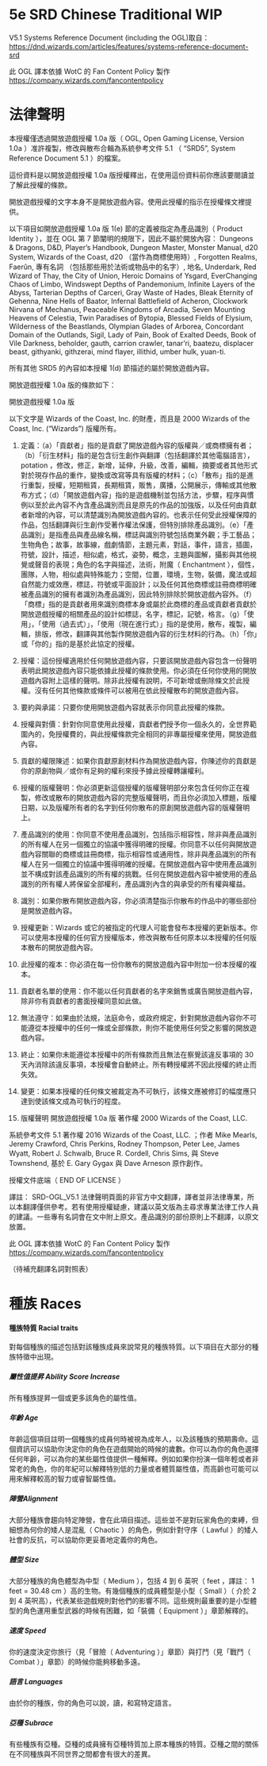 # 5e SRD Chinese Traditional WIP

V5.1 Systems Reference Document (including the OGL)取自：
https://dnd.wizards.com/articles/features/systems-reference-document-srd

此 OGL 譯本依據 WotC 的 Fan Content Policy 製作
https://company.wizards.com/fancontentpolicy

# 法律聲明

本授權僅透過開放遊戲授權 1.0a 版（ OGL, Open Gaming License, Version 1.0a ）准許複製，修改與散布合輯為系統參考文件 5.1 （ “SRD5”, System Reference Document 5.1 ）的檔案。

這份資料是以開放遊戲授權 1.0a 版授權釋出，在使用這份資料前你應該要閱讀並了解此授權的條款。

開放遊戲授權的文字本身不是開放遊戲內容。使用此授權的指示在授權條文裡提供。

以下項目如開放遊戲授權 1.0a 版 1(e) 節的定義被指定為產品識別（ Product Identity ），並在 OGL 第 7 節闡明的規限下，因此不屬於開放內容： Dungeons & Dragons, D&D, Player’s Handbook, Dungeon Master, Monster Manual, d20 System, Wizards of the Coast, d20 （當作為商標使用時）,  Forgotten Realms, Faerûn, 專有名詞 （包括那些用於法術或物品中的名字）, 地名, Underdark, Red Wizard of Thay, the City of Union, Heroic Domains of Ysgard, EverChanging Chaos of Limbo, Windswept Depths of Pandemonium, Infinite Layers of the Abyss, Tarterian Depths of Carceri, Gray Waste of Hades, Bleak Eternity of Gehenna, Nine Hells of Baator, Infernal Battlefield of Acheron, Clockwork Nirvana of Mechanus, Peaceable Kingdoms of Arcadia, Seven Mounting Heavens of Celestia, Twin Paradises of Bytopia, Blessed Fields of Elysium, Wilderness of the Beastlands, Olympian Glades of Arborea, Concordant Domain of the Outlands, Sigil, Lady of Pain, Book of Exalted Deeds, Book of Vile Darkness, beholder, gauth, carrion crawler, tanar’ri, baatezu, displacer beast, githyanki, githzerai, mind flayer, illithid, umber hulk, yuan-ti.

所有其他 SRD5 的內容如本授權 1(d) 節描述的屬於開放遊戲內容。

開放遊戲授權 1.0a 版的條款如下：

開放遊戲授權 1.0a 版

以下文字是 Wizards of the Coast, Inc. 的財產，而且是 2000  Wizards of the Coast, Inc. (“Wizards”) 版權所有。

1. 定義：（a）「貢獻者」指的是貢獻了開放遊戲內容的版權與／或商標擁有者；（b）「衍生材料」指的是包含衍生創作與翻譯（包括翻譯於其他電腦語言）， potation ，修改，修正，新增，延伸，升級，改善，編輯，摘要或者其他形式對於現存作品的重作，變換或改寫等具有版權的材料；（c）「散布」指的是進行重製，授權，短期租賃，長期租賃，販售，廣播，公開展示，傳輸或其他散布方式；（d）「開放遊戲內容」指的是遊戲機制並包括方法，步驟，程序與慣例以至於此內容不內含產品識別而且是原先的作品的加強版，以及任何由貢獻者新增的內容，可以清楚識別為開放遊戲內容的。也表示任何受此授權保障的作品，包括翻譯與衍生創作受著作權法保護，但特別排除產品識別。（e）「產品識別」是指產品與產品線名稱，標誌與識別符號包括商業外觀；手工藝品；生物角色；故事，故事線，戲劇情節，主題元素，對話，事件，語言，插圖，符號，設計，描述，相似處，格式，姿勢，概念，主題與圖解，攝影與其他視覺或聲音的表現；角色的名字與描述，法術，附魔（ Enchantment ），個性，團隊，人物，相似處與特殊能力；空間，位置，環境，生物，裝備，魔法或超自然能力或效應，標誌，符號或平面設計；以及任何其他商標或註冊商標明確被產品識別的擁有者識別為產品識別，因此特別排除於開放遊戲內容外。（f）「商標」指的是貢獻者用來識別商標本身或屬於此商標的產品或貢獻者貢獻於開放遊戲授權的相關產品的設計如標誌，名字，標記，記號，格言。（g）「使用」，「使用（過去式）」，「使用（現在進行式）」指的是使用，散布，複製，編輯，排版，修改，翻譯與其他製作開放遊戲內容的衍生材料的行為。（h）「你」或「你的」指的是基於此協定的授權。

2. 授權：這份授權適用於任何開放遊戲內容，只要該開放遊戲內容包含一份聲明表明此開放遊戲內容只能依據此授權的條款使用。你必須在任何你使用的開放遊戲內容附上這樣的聲明。除非此授權有說明，不可新增或刪除條文於此授權。沒有任何其他條款或條件可以被用在依此授權散布的開放遊戲內容。

3. 要約與承諾：只要你使用開放遊戲內容就表示你同意此授權的條款。

4. 授權與對價：針對你同意使用此授權，貢獻者們授予你一個永久的，全世界範圍內的，免授權費的，與此授權條款完全相同的非專屬授權來使用，開放遊戲內容。

5. 貢獻的權限陳述：如果你貢獻原創材料作為開放遊戲內容，你陳述你的貢獻是你的原創物與／或你有足夠的權利來授予據此授權轉讓權利。

6. 授權的版權聲明：你必須更新這個授權的版權聲明部分來包含任何你正在複製，修改或散布的開放遊戲內容的完整版權聲明，而且你必須加入標題，版權日期，以及版權所有者的名字到任何你散布的原創開放遊戲內容的版權聲明上。

7. 產品識別的使用：你同意不使用產品識別，包括指示相容性，除非與產品識別的所有權人在另一個獨立的協議中獲得明確的授權。你同意不以任何與開放遊戲內容關聯的商標或註冊商標，指示相容性或通用性，除非與產品識別的所有權人在另一個獨立的協議中獲得明確的授權。在開放遊戲內容中使用產品識別並不構成對該產品識別的所有權的挑戰。任何在開放遊戲內容中被使用的產品識別的所有權人將保留全部權利，產品識別內含的與承受的所有權與權益。

8. 識別：如果你散布開放遊戲內容，你必須清楚指示你散布的作品中的哪些部份是開放遊戲內容。

9. 授權更新：Wizards 或它的被指定的代理人可能會發布本授權的更新版本。你可以使用本授權的任何官方授權版本，修改與散布任何原本以本授權的任何版本散布的開放遊戲內容。

10. 此授權的複本：你必須在每一份你散布的開放遊戲內容中附加一份本授權的複本。

11. 貢獻者名單的使用：你不能以任何貢獻者的名字來銷售或廣告開放遊戲內容，除非你有貢獻者的書面授權同意如此做。

12. 無法遵守：如果由於法規，法庭命令，或政府規定，針對開放遊戲內容你不可能遵從本授權中的任何一條或全部條款，則你不能使用任何受之影響的開放遊戲內容。

13. 終止：如果你未能遵從本授權中的所有條款而且無法在察覺該違反事項的 30 天內消除該違反事項，本授權會自動終止。所有轉授權將不因此授權的終止而失效。

14. 變更：如果本授權的任何條文被裁定為不可執行，該條文應被修訂的幅度應只達到使該條文成為可執行的程度。

15. 版權聲明
開放遊戲授權 1.0a 版 著作權 2000 Wizards of the Coast, LLC.

系統參考文件 5.1  著作權 2016 Wizards of the Coast, LLC. ；作者 Mike Mearls, Jeremy Crawford, Chris Perkins, Rodney Thompson, Peter Lee, James Wyatt, Robert J. Schwalb, Bruce R. Cordell, Chris Sims, 與 Steve Townshend, 基於 E. Gary Gygax 與 Dave Arneson 原作創作。

授權文件底端（ END OF LICENSE ）


譯註：
SRD-OGL_V5.1 法律聲明頁面的非官方中文翻譯，譯者並非法律專業，所以本翻譯僅供參考。若有使用授權疑慮，建議以英文版為主尋求專業法律工作人員的建議。一些專有名詞會在文中附上原文。產品識別的部份原則上不翻譯，以原文放置。

此 OGL 譯本依據 WotC 的 Fan Content Policy 製作
https://company.wizards.com/fancontentpolicy


（待補充翻譯名詞對照表）



# 種族 Races

#### 種族特質 Racial traits

對每個種族的描述包括對該種族成員來說常見的種族特質。以下項目在大部分的種族特徵中出現。

##### 屬性值提昇 Ability Score Increase
所有種族提昇一個或更多該角色的屬性值。

##### 年齡 Age

年齡這個項目註明一個種族的成員何時被視為成年人，以及該種族的預期壽命。這個資訊可以協助你決定你的角色在遊戲開始的時候的歲數。你可以為你的角色選擇任何年齡，可以為你的某些屬性值提供一種解釋。例如如果你扮演一個年輕或者非常老的角色，你的年紀可以解釋特別低的力量或者體質屬性值，而高齡也可能可以用來解釋較高的智力或睿智屬性值。

##### 陣營Alignment

大部分種族會趨向特定陣營，會在此項目描述。這些並不是對玩家角色的束縛，但細想為何你的矮人是混亂（ Chaotic ）的角色，例如針對守序（ Lawful ）的矮人社會的反抗，可以協助你更妥善地定義你的角色。

##### 體型 Size

大部分種族的角色體型為中型（ Medium ），包括 4 到 6 英呎（ feet ，譯註： 1 feet = 30.48 cm ）高的生物。有幾個種族的成員體型是小型（ Small ）（ 介於 2 到 4 英呎高），代表某些遊戲規則對他們的影響不同。這些規則最重要的是小型體型的角色運用重型武器的時候有困難，如「裝備（ Equipment ）」章節解釋的。

##### 速度 Speed

你的速度決定你旅行（見「冒險（ Adventuring ）」章節）與打鬥（見「戰鬥（ Combat ）」章節）的時候你能夠移動多遠。

##### 語言 Languages

由於你的種族，你的角色可以說，讀，和寫特定語言。

##### 亞種 Subrace

有些種族有亞種。亞種的成員擁有亞種特質加上原本種族的特質。亞種之間的關係在不同種族與不同世界之間都會有很大的差異。